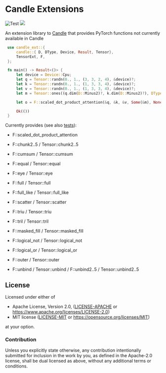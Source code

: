 # Candle Extensions

![Test](https://github.com/mokeyish/candle_ext/actions/workflows/test.yml/badge.svg?branch=main)
[![](https://img.shields.io/crates/v/candle-ext.svg)](https://crates.io/crates/candle-ext)

An extension library to [Candle](https://github.com/huggingface/candle) that provides PyTorch functions not currently available in Candle

```rust
 use candle_ext::{
     candle::{ D, DType, Device, Result, Tensor},
     TensorExt, F,
 };

 fn main() -> Result<()> {
     let device = Device::Cpu;
     let q = Tensor::randn(0., 1., (3, 3, 2, 4), &device)?;
     let k = Tensor::randn(0., 1., (1, 3, 3, 4), &device)?;
     let v = Tensor::randn(0., 1., (1, 3, 3, 4), &device)?;
     let m = Tensor::ones((q.dim(D::Minus2)?, k.dim(D::Minus2)?), DType::U8, &device)?.tril(0)?;

     let o = F::scaled_dot_product_attention(&q, &k, &v, Some(&m), None, None, None)?;

     Ok(())
 }
```

Currently provides (see also [tests](https://github.com/mokeyish/candle-ext/tree/main/tests)):

- F::scaled_dot_product_attention

- F::chunk2..5 / Tensor::chunk2..5

- F::cumsum / Tensor::cumsum

- F::equal / Tensor::equal

- F::eye / Tensor::eye

- F::full / Tensor::full

- F::full_like / Tensor::full_like

- F::scatter / Tensor::scatter

- F::triu / Tensor::triu

- F::tril / Tensor::tril

- F::masked_fill / Tensor::masked_fill

- F::logical_not / Tensor::logical_not

- F::logical_or / Tensor::logical_or

- F::outer / Tensor::outer

- F::unbind / Tensor::unbind / F::unbind2..5 / Tensor::unbind2..5


## License

Licensed under either of

- Apache License, Version 2.0, ([LICENSE-APACHE](LICENSE-APACHE) or <https://www.apache.org/licenses/LICENSE-2.0>)
- MIT license ([LICENSE-MIT](LICENSE-MIT) or <https://opensource.org/licenses/MIT>)

at your option.

### Contribution

Unless you explicitly state otherwise, any contribution intentionally
submitted for inclusion in the work by you, as defined in the Apache-2.0
license, shall be dual licensed as above, without any additional terms or
conditions.
